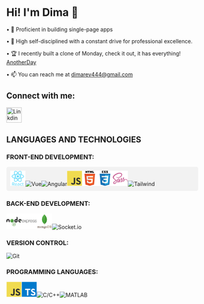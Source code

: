 # Hi! I'm Dima 👋


• 🌴 Proficient in building single-page apps

• 🎯 High self-disciplined with a constant drive for professional excellence.

• 🏆 I recently built a clone of Monday, check it out, it has everything! [AnotherDay](monday-work-managment.onrender.com)

• 📫 You can reach me at dimarev444@gmail.com


## Connect with me:
[<img title="Linkdin" width="40px" height="40px" src="https://raw.githubusercontent.com/rahuldkjain/github-profile-readme-generator/master/src/images/icons/Social/linked-in-alt.svg" />](https://www.linkedin.com/in/dimrev/) 

## LANGUAGES AND TECHNOLOGIES

### FRONT-END DEVELOPMENT:
<div style="background-color: #f2f2f2; padding: 10px; border-radius: 5px;">
<img title="React" alt="React" width="40px" height="40px" src="https://raw.githubusercontent.com/devicons/devicon/master/icons/react/react-original-wordmark.svg" /><img title="Vue" alt="Vue" width="40px" height="40px" src="https://upload.wikimedia.org/wikipedia/commons/thumb/9/95/Vue.js_Logo_2.svg/2367px-Vue.js_Logo_2.svg.png" /><img title="Angular" alt="Angular" width="40px" height="40px" src="https://upload.wikimedia.org/wikipedia/commons/thumb/c/cf/Angular_full_color_logo.svg/2048px-Angular_full_color_logo.svg.png" /><img title="JavaScript" alt="JavaScript" width="40px" height="40px" src="https://raw.githubusercontent.com/devicons/devicon/master/icons/javascript/javascript-original.svg" /><img title="HTML" alt="HTML" width="40px" height="40px" src="https://raw.githubusercontent.com/devicons/devicon/master/icons/html5/html5-original-wordmark.svg" /><img title="CSS" alt="CSS" width="40px" height="40px" src="https://raw.githubusercontent.com/devicons/devicon/master/icons/css3/css3-original-wordmark.svg" /><img title="SCSS" alt="SCSS" width="40px" height="40px" src="https://raw.githubusercontent.com/devicons/devicon/master/icons/sass/sass-original.svg" /><img title="Tailwind" alt="Tailwind" width="40px" height="40px" src="https://tailwindcss.com/_next/static/media/tailwindcss-logotype.58ab48f971a894e4eb57bd3bd6b68f82.svg" />
</div>

### BACK-END DEVELOPMENT:
<img title="Node" alt="Node" width="40px" height="40px" src="https://raw.githubusercontent.com/devicons/devicon/master/icons/nodejs/nodejs-original-wordmark.svg" /><img title="Express" alt="Express" width="40px" height="40px" src="https://raw.githubusercontent.com/devicons/devicon/master/icons/express/express-original-wordmark.svg" /><img title="MongoDB" alt="MongoDB" width="40px" height="40px" src="https://raw.githubusercontent.com/devicons/devicon/master/icons/mongodb/mongodb-original-wordmark.svg" /><img title="Socket.io" alt="Socket.io" width="40px" height="40px" src="https://socket.io/css/images/logo.svg" />

### VERSION CONTROL:
<img title="Git" alt="Git"  width="40px" height="40px" src="https://res.cloudinary.com/dkvliixzt/image/upload/v1705957283/github-142-svgrepo-com_2_fygu3n.svg" />

### PROGRAMMING LANGUAGES:
<img title="JavaScript" alt="JavaScript"  width="40px" height="40px" src="https://raw.githubusercontent.com/devicons/devicon/master/icons/javascript/javascript-original.svg" /><img title="TypeScript" alt="TypeScript"  width="40px" height="40px" src="https://raw.githubusercontent.com/devicons/devicon/master/icons/typescript/typescript-original.svg" /><img title="C/C++" alt="C/C++"  width="40px" height="40px" src="https://upload.wikimedia.org/wikipedia/commons/1/19/C_Logo.png" /><img title="MATLAB" alt="MATLAB"  width="40px" height="40px" src="https://www.mathworks.com/content/mathworks/www/en/products/matlab/matlab-logos/matlab-logo-1.png" />
